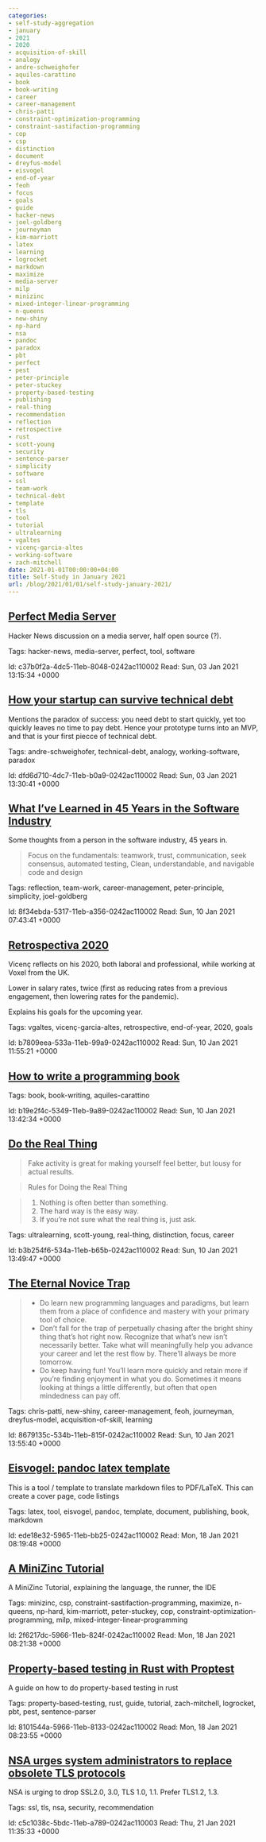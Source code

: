 ```yaml
---
categories:
- self-study-aggregation
- january
- 2021
- 2020
- acquisition-of-skill
- analogy
- andre-schweighofer
- aquiles-carattino
- book
- book-writing
- career
- career-management
- chris-patti
- constraint-optimization-programming
- constraint-sastifaction-programming
- cop
- csp
- distinction
- document
- dreyfus-model
- eisvogel
- end-of-year
- feoh
- focus
- goals
- guide
- hacker-news
- joel-goldberg
- journeyman
- kim-marriott
- latex
- learning
- logrocket
- markdown
- maximize
- media-server
- milp
- minizinc
- mixed-integer-linear-programming
- n-queens
- new-shiny
- np-hard
- nsa
- pandoc
- paradox
- pbt
- perfect
- pest
- peter-principle
- peter-stuckey
- property-based-testing
- publishing
- real-thing
- recommendation
- reflection
- retrospective
- rust
- scott-young
- security
- sentence-parser
- simplicity
- software
- ssl
- team-work
- technical-debt
- template
- tls
- tool
- tutorial
- ultralearning
- vgaltes
- vicenç-garcia-altes
- working-software
- zach-mitchell
date: 2021-01-01T00:00:00+04:00
title: Self-Study in January 2021
url: /blog/2021/01/01/self-study-january-2021/
---
```


## [Perfect Media Server](https://news.ycombinator.com/item?id=25619137)

Hacker News discussion on a media server, half open source (?).

Tags: hacker-news, media-server, perfect, tool, software

Id: c37b0f2a-4dc5-11eb-8048-0242ac110002
Read: Sun, 03 Jan 2021 13:15:34 +0000

## [How your startup can survive technical debt](https://andreschweighofer.com/tech/how-your-startup-can-survive-technical-debt/)

Mentions the paradox of success: you need debt to start quickly, yet too quickly leaves no time to pay debt. Hence your prototype turns into an MVP, and that is your first piecce of technical debt.


Tags: andre-schweighofer, technical-debt, analogy, working-software, paradox

Id: dfd6d710-4dc7-11eb-b0a9-0242ac110002
Read: Sun, 03 Jan 2021 13:30:41 +0000

## [What I’ve Learned in 45 Years in the Software Industry](https://www.bti360.com/what-ive-learned-in-45-years-in-the-software-industry/)

Some thoughts from a person in the software industry, 45 years in.
> Focus on the fundamentals: teamwork, trust, communication, seek consensus, automated testing, Clean, understandable, and navigable code and design

Tags: reflection, team-work, career-management, peter-principle, simplicity, joel-goldberg

Id: 8f34ebda-5317-11eb-a356-0242ac110002
Read: Sun, 10 Jan 2021 07:43:41 +0000

## [Retrospectiva 2020](https://vgaltes.com/post/retrospectiva-2020/)

Vicenç reflects on his 2020, both laboral and professional, while working at Voxel from the UK.

Lower in salary rates, twice (first as reducing rates from a previous engagement, then lowering rates for the pandemic).

Explains his goals for the upcoming year.

Tags: vgaltes, vicenç-garcia-altes, retrospective, end-of-year, 2020, goals

Id: b7809eea-533a-11eb-99a9-0242ac110002
Read: Sun, 10 Jan 2021 11:55:21 +0000

## [How to write a programming book](https://www.aquicarattino.com/blog/how-write-programming-book/)



Tags: book, book-writing, aquiles-carattino

Id: b19e2f4c-5349-11eb-9a89-0242ac110002
Read: Sun, 10 Jan 2021 13:42:34 +0000

## [Do the Real Thing](https://www.scotthyoung.com/blog/2020/05/04/do-the-real-thing/)

> Fake activity is great for making yourself feel better, but lousy for actual results.

> Rules for Doing the Real Thing

> 1. Nothing is often better than something.
> 1. The hard way is the easy way.
> 1. If you’re not sure what the real thing is, just ask.

Tags: ultralearning, scott-young, real-thing, distinction, focus, career

Id: b3b254f6-534a-11eb-b65b-0242ac110002
Read: Sun, 10 Jan 2021 13:49:47 +0000

## [The Eternal Novice Trap](https://www.feoh.org/the-eternal-novice-trap.html)

> * Do learn new programming languages and paradigms, but learn them from a place of confidence and mastery with your primary tool of choice.
> * Don’t fall for the trap of perpetually chasing after the bright shiny thing that’s hot right now. Recognize that what’s new isn’t necessarily better. Take what will meaningfully help you advance your career and let the rest flow by. There’ll always be more tomorrow.
> * Do keep having fun! You’ll learn more quickly and retain more if you’re finding enjoyment in what you do. Sometimes it means looking at things a little differently, but often that open mindedness can pay off.

Tags: chris-patti, new-shiny, career-management, feoh, journeyman, dreyfus-model, acquisition-of-skill, learning

Id: 8679135c-534b-11eb-815f-0242ac110002
Read: Sun, 10 Jan 2021 13:55:40 +0000

## [Eisvogel: pandoc latex template](https://github.com/Wandmalfarbe/pandoc-latex-template)

This is a tool / template to translate markdown files to PDF/LaTeX.
This can create a cover page, code listings

Tags: latex, tool, eisvogel, pandoc, template, document, publishing, book, markdown

Id: ede18e32-5965-11eb-bb25-0242ac110002
Read: Mon, 18 Jan 2021 08:19:48 +0000

## [A MiniZinc Tutorial](https://www.minizinc.org/tutorial/minizinc-tute.pdf)

A MiniZinc Tutorial, explaining the language, the runner, the IDE

Tags: minizinc, csp, constraint-sastifaction-programming, maximize, n-queens, np-hard, kim-marriott, peter-stuckey, cop, constraint-optimization-programming, milp, mixed-integer-linear-programming

Id: 2f6217dc-5966-11eb-824f-0242ac110002
Read: Mon, 18 Jan 2021 08:21:38 +0000

## [Property-based testing in Rust with Proptest](https://blog.logrocket.com/property-based-testing-in-rust-with-proptest/)

A guide on how to do property-based testing in rust

Tags: property-based-testing, rust, guide, tutorial, zach-mitchell, logrocket, pbt, pest, sentence-parser

Id: 8101544a-5966-11eb-8133-0242ac110002
Read: Mon, 18 Jan 2021 08:23:55 +0000

## [NSA urges system administrators to replace obsolete TLS protocols](https://www.zdnet.com/article/nsa-urges-system-administrators-to-replace-obsolete-tls-protocols/)

NSA is urging to drop SSL2.0, 3.0, TLS 1.0, 1.1. Prefer TLS1.2, 1.3.

Tags: ssl, tls, nsa, security, recommendation

Id: c5c1038c-5bdc-11eb-a789-0242ac110003
Read: Thu, 21 Jan 2021 11:35:33 +0000


